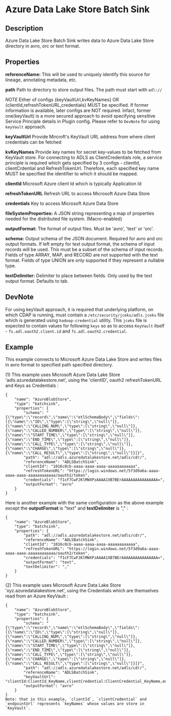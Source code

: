 # Azure Data Lake Store Batch Sink

Description
-----------
Azure Data Lake Store Batch Sink writes data to Azure Data Lake Store directory in avro, orc or text format.

Properties
----------
**referenceName:** This will be used to uniquely identify this source for lineage, annotating metadata, etc.

**path** Path to directory to store output files. The path must start with `adl://`

*NOTE* 
Either of configs {keyVaultUrl,kvKeyNames} OR {clientId,refreshTokenURL,credentials} MUST be specified.
If former information is available, later configs are NOT required. Infact, former one(keyVault) is a more secured 
approach to avoid specifying sensitive Service Principle details in Plugin config.
Please refer to `DevNote` for using `keyVault` approach.


**keyVaultUrl** Provide Mircroft's KeyVault URL address from where client credentials can be fetched

**kvKeyNames** Provide key names for secret key-values to be fetched from KeyVault store. For connecting to ADLS as ClientCredentials role, a service
principle is required which gets specified by 3 configs - clientId, clientCrdential and RefreshTokenUrl. Therefore, each
specified key name MUST be specified the identifier to which it should be mapped.

**clientId** Microsoft Azure client Id which is typically Application Id
 
**refreshTokenURL** Refresh URL to access Microsoft Azure Data Store 

**credentials** Key to access Microsoft Azure Data Store

**fileSystemProperties:** A JSON string representing a map of properties
needed for the distributed file system. (Macro-enabled)

**outputFormat:** The format of output files. Must be 'avro', 'text' or 'orc'.

**schema:** Output schema of the JSON document. Required for avro and orc output formats. If left empty for text output format, the schema of input records will be used. This must be a subset of the schema of input records. Fields of type ARRAY, MAP, and RECORD are not supported with the text format. Fields of type UNION are only supported if they represent a nullable type.

**textDelimiter:** Delimiter to place between fields. Only used by the text output format. Defaults to tab.

DevNote
-------
For using keyVault approach, it is required that underlying platform, on which CDAP is running, must contain a `/etc/security/jceks/adls.jceks`
file which is generated using `hadoop-credential` utility. This `jceks` file is expected to contain values for following `keys`
so as to access `KeyVault` itself - `fs.adl.oauth2.client.id` and `fs.adl.oauth2.credential`.


Example
-------
This example connects to Microsoft Azure Data Lake Store and writes files in avro format to specified path
specified directory. 


(1) This example uses Microsoft Azure Data Lake Store 'adls.azuredatalakestore.net', using the
'clientID', oauth2 refreshTokenURL and Keys as Credentials :

    {
        "name": "AzureBlobStore",
        "type": "batchsink",
        "properties": {
            "schema": "{\"type\":\"record\",\"name\":\"etlSchemaBody\",\"fields\":[{\"name\":\"ID\",\"type\":[\"string\",\"null\"]},{\"name\":\"CALLING_NUM\",\"type\":[\"string\",\"null\"]},{\"name\":\"CALLED_NUMBER\",\"type\":[\"string\",\"null\"]},{\"name\":\"START_TIME\",\"type\":[\"string\",\"null\"]},{\"name\":\"END_TIME\",\"type\":[\"string\",\"null\"]},{\"name\":\"CALL_TYPE\",\"type\":[\"string\",\"null\"]},{\"name\":\"CHARGE\",\"type\":[\"string\",\"null\"]},{\"name\":\"CALL_RESULT\",\"type\":[\"string\",\"null\"]}]}",
            "path": "adl://adls.azuredatalakestore.net/adls/cdr/",
            "referenceName": "ADLSBatchSink",
            "clientId": "1016c0cb-aaaa-aaaa-aaaa-aaaaaaaaaaaa",
            "refreshTokenURL": "https://login.windows.net/5f3d9a6a-aaaa-aaaa-aaaa-aaaaaaaaaaaa/oauth2/token",
            "credentials": "f1cF7CwFJKlMWXPzAAAA1XB7BErAAAAAAAAAAAAAAAA=",
            "outputFormat": "avro"
        }
    }
    
Here is another example with the same configuration as the above example except the **outputFormat** is "text" 
and **textDelimiter** is "," :

    {
        "name": "AzureBlobStore",
        "type": "batchsink",
        "properties": {
            "path": "adl://adls.azuredatalakestore.net/adls/cdr/",
            "referenceName": "ADLSBatchSink",
            "clientId": "1016c0cb-aaaa-aaaa-aaaa-aaaaaaaaaaaa",
            "refreshTokenURL": "https://login.windows.net/5f3d9a6a-aaaa-aaaa-aaaa-aaaaaaaaaaaa/oauth2/token",
            "credentials": "f1cF7CwFJKlMWXPzAAAA1XB7BErAAAAAAAAAAAAAAAA=",
            "outputFormat": "text",
            "textDelimiter": ","
        }
    }


(2) This example uses Microsoft Azure Data Lake Store 'xyz.azuredatalakestore.net', using the
 Credentials which are themselves read from an Azure KeyVault :

    {
        "name": "AzureBlobStore",
        "type": "batchsink",
        "properties": {
            "schema": "{\"type\":\"record\",\"name\":\"etlSchemaBody\",\"fields\":[{\"name\":\"ID\",\"type\":[\"string\",\"null\"]},{\"name\":\"CALLING_NUM\",\"type\":[\"string\",\"null\"]},{\"name\":\"CALLED_NUMBER\",\"type\":[\"string\",\"null\"]},{\"name\":\"START_TIME\",\"type\":[\"string\",\"null\"]},{\"name\":\"END_TIME\",\"type\":[\"string\",\"null\"]},{\"name\":\"CALL_TYPE\",\"type\":[\"string\",\"null\"]},{\"name\":\"CHARGE\",\"type\":[\"string\",\"null\"]},{\"name\":\"CALL_RESULT\",\"type\":[\"string\",\"null\"]}]}",
            "path": "adl://adls.azuredatalakestore.net/adls/cdr/",
            "referenceName": "ADLSBatchSink",
            "keyVaultUrl": "clientId:ClientId_KeyName,clientCredential:ClientCredential_KeyName,endpointUrl:RefreshTokenUrl_KeyName",
            "outputFormat": "avro"
        }
    }
    Note: that in this example, `clientId`, `clientCredential` and `endpointUrl` represents `keyNames` whose values are store in `KeyVault`.

